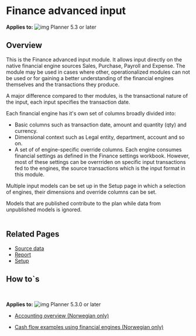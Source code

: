 # Finance advanced input

**Applies to:** ![img](https://profitbasedocs.blob.core.windows.net/icons/yes-icon.png) Planner 5.3 or later

## Overview
This is the Finance advanced input module. It allows input directly on the native financial engine sources Sales, Purchase, Payroll and Expense. The module may be used in cases where other, operationalized modules can not be used or for gaining a better understanding of the financial engines themselves and the transactions they produce.<br/>

A major difference compared to ther modules, is the transactional nature of the input, each input specifies the transaction date.<br/>

Each financial engine has it's own set of columns broadly divided into:

- Basic columns such as transaction date, amount and quantity (qty) and currency.<br/>
- Dimensional context such as Legal entity, department, account and so on.<br/>
- A set of of engine-specific override columns. Each engine consumes financial settings as defined in the Finance settings workbook. However, most of these settings can be overrriden on specific input transactions fed to the engines, the source transactions which is the input format in this module.<br/>

Multiple input models can be set up in the Setup page in which a selection of engines, their dimensions and override columns can be set.<br/>

Models that are published contribute to the plan while data from unpublished models is ignored.<br/>
<br/>

## Related Pages
-  [Source data](finance-native/input-data.md)<br/>
-  [Report](finance-native/report.md)<br/>
-  [Setup](finance-native/setup.md)<br/>

## How to`s

<br/>

**Applies to:** ![img](https://profitbasedocs.blob.core.windows.net/icons/yes-icon.png) Planner 5.3.0 or later

-  [Accounting overview (Norwegian only)](https://profitbasedocs.blob.core.windows.net/enduserhelp/files/V5.3/Profitbase%20-%20Grunnleggende%20om%20bokf%C3%B8ring.pdf)<br/>

-  [Cash flow examples using financial engines (Norwegian only)](https://profitbasedocs.blob.core.windows.net/enduserhelp/files/V5.3/Profitbase%20-%20Kontantstr%C3%B8m%20med%20Planner.pdf)<br/>

<br/>


